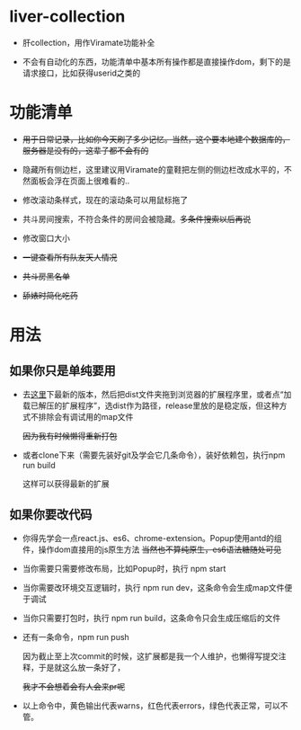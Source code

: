 # liver-collection 

* 肝collection，用作Viramate功能补全  

* 不会有自动化的东西，功能清单中基本所有操作都是直接操作dom，剩下的是请求接口，比如获得userid之类的
# 功能清单
* ~~用于日常记录，比如你今天刷了多少记忆。当然，这个要本地建个数据库的，服务器是没有的，这辈子都不会有的~~  

* 隐藏所有侧边栏，这里建议用Viramate的童鞋把左侧的侧边栏改成水平的，不然面板会浮在页面上很难看的..  
* 修改滚动条样式，现在的滚动条可以用鼠标拖了  
* 共斗房间搜索，不符合条件的房间会被隐藏。~~多条件搜索以后再说~~  
* 修改窗口大小  
* ~~一键查看所有队友天人情况~~  
* ~~共斗房黑名单~~  
* ~~舔婊时简化吃药~~
# 用法
## 如果你只是单纯要用
* 
  去[这里](https://github.com/zy410419243/Liver-collection/releases)下最新的版本，然后把dist文件夹拖到浏览器的扩展程序里，或者点“加载已解压的扩展程序”，选dist作为路径，release里放的是稳定版，但这种方式不排除会有调试用的map文件  

  ~~因为我有时候懒得重新打包~~
* 或者clone下来（需要先装好git及学会它几条命令），装好依赖包，执行npm run build
  
  这样可以获得最新的扩展  

## 如果你要改代码
* 你得先学会一点react.js、es6、chrome-extension。Popup使用antd的组件，操作dom直接用的js原生方法 ~~当然也不算纯原生，es6语法糖随处可见~~
  
* 当你需要只需要修改布局，比如Popup时，执行 npm start

* 当你需要改环境交互逻辑时，执行 npm run dev，这条命令会生成map文件便于调试
  
* 当你只需要打包时，执行 npm run build，这条命令只会生成压缩后的文件
  
* 还有一条命令，npm run push
  
  因为截止至上次commit的时候，这扩展都是我一个人维护，也懒得写提交注释，于是就这么放一条好了，
  
  ~~我才不会想着会有人会来pr呢~~
  
* 以上命令中，黄色输出代表warns，红色代表errors，绿色代表正常，可以不管。